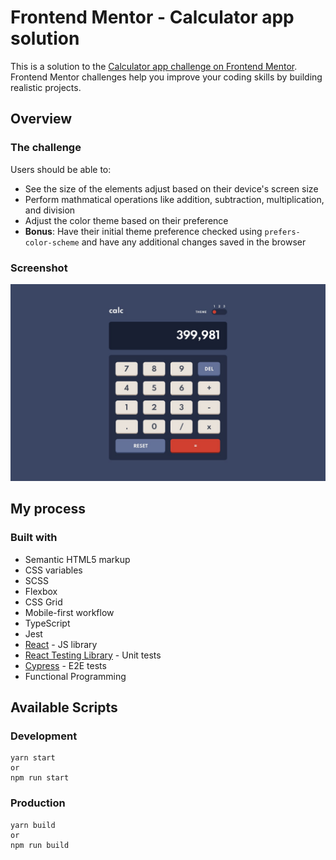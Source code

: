 # Frontend Mentor - Calculator app solution

This is a solution to the [Calculator app challenge on Frontend Mentor](https://www.frontendmentor.io/challenges/calculator-app-9lteq5N29). Frontend Mentor challenges help you improve your coding skills by building realistic projects.

## Overview

### The challenge

Users should be able to:

- See the size of the elements adjust based on their device's screen size
- Perform mathmatical operations like addition, subtraction, multiplication, and division
- Adjust the color theme based on their preference
- **Bonus**: Have their initial theme preference checked using `prefers-color-scheme` and have any additional changes saved in the browser

### Screenshot

![screenshot](./design/desktop-design-theme-1.jpg)

## My process

### Built with

- Semantic HTML5 markup
- CSS variables
- SCSS
- Flexbox
- CSS Grid
- Mobile-first workflow
- TypeScript
- Jest
- [React](https://reactjs.org/) - JS library
- [React Testing Library](https://testing-library.com/docs/react-testing-library/intro) - Unit tests
- [Cypress](https://www.cypress.io/) - E2E tests
- Functional Programming

## Available Scripts

### Development

```
yarn start
or
npm run start
```

### Production

```
yarn build
or
npm run build
```
